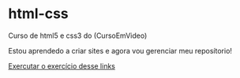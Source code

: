 # html-css
 Curso de html5 e css3 do (CursoEmVideo)

Estou aprendedo a criar sites e agora vou gerenciar meu reposítorio!

<a href="https://BrunoSilva218.github.ioc:\Users\MEN\Documents\estudos/html-css/exercicio/ex001/index.html">Exercutar o exercício desse links</a>
